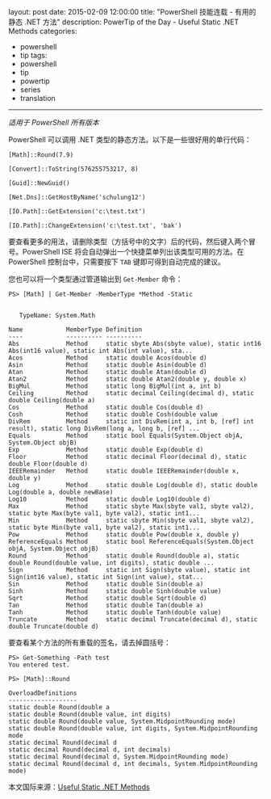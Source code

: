layout: post
date: 2015-02-09 12:00:00
title: "PowerShell 技能连载 - 有用的静态 .NET 方法"
description: PowerTip of the Day - Useful Static .NET Methods
categories:
- powershell
- tip
tags:
- powershell
- tip
- powertip
- series
- translation
---
_适用于 PowerShell 所有版本_

PowerShell 可以调用 .NET 类型的静态方法。以下是一些很好用的单行代码：

    [Math]::Round(7.9)
    
    [Convert]::ToString(576255753217, 8)
    
    [Guid]::NewGuid()
    
    [Net.Dns]::GetHostByName('schulung12')
    
    [IO.Path]::GetExtension('c:\test.txt')
    
    [IO.Path]::ChangeExtension('c:\test.txt', 'bak')
    

要查看更多的用法，请删除类型（方括号中的文字）后的代码，然后键入两个冒号。PowerShell ISE 将会自动弹出一个快捷菜单列出该类型可用的方法。在 PowerShell 控制台中，只需要按下 `TAB` 键即可得到自动完成的建议。

您也可以将一个类型通过管道输出到 `Get-Member` 命令：

    PS> [Math] | Get-Member -MemberType *Method -Static
    
    
       TypeName: System.Math
    
    Name            MemberType Definition                                                                                     
    ----            ---------- ----------                                                                                     
    Abs             Method     static sbyte Abs(sbyte value), static int16 Abs(int16 value), static int Abs(int value), sta...
    Acos            Method     static double Acos(double d)           
    Asin            Method     static double Asin(double d)            
    Atan            Method     static double Atan(double d)            
    Atan2           Method     static double Atan2(double y, double x)
    BigMul          Method     static long BigMul(int a, int b)   
    Ceiling         Method     static decimal Ceiling(decimal d), static double Ceiling(double a)
    Cos             Method     static double Cos(double d)
    Cosh            Method     static double Cosh(double value                                                             
    DivRem          Method     static int DivRem(int a, int b, [ref] int result), static long DivRem(long a, long b, [ref] ...
    Equals          Method     static bool Equals(System.Object objA, System.Object objB)
    Exp             Method     static double Exp(double d)              
    Floor           Method     static decimal Floor(decimal d), static double Floor(double d)
    IEEERemainder   Method     static double IEEERemainder(double x, double y)
    Log             Method     static double Log(double d), static double Log(double a, double newBase)
    Log10           Method     static double Log10(double d)
    Max             Method     static sbyte Max(sbyte val1, sbyte val2), static byte Max(byte val1, byte val2), static int1...
    Min             Method     static sbyte Min(sbyte val1, sbyte val2), static byte Min(byte val1, byte val2), static int1...
    Pow             Method     static double Pow(double x, double y)
    ReferenceEquals Method     static bool ReferenceEquals(System.Object objA, System.Object objB)
    Round           Method     static double Round(double a), static double Round(double value, int digits), static double ...
    Sign            Method     static int Sign(sbyte value), static int Sign(int16 value), static int Sign(int value), stat...
    Sin             Method     static double Sin(double a)
    Sinh            Method     static double Sinh(double value)
    Sqrt            Method     static double Sqrt(double d)
    Tan             Method     static double Tan(double a)
    Tanh            Method     static double Tanh(double value)
    Truncate        Method     static decimal Truncate(decimal d), static double Truncate(double d)

要查看某个方法的所有重载的签名，请去掉圆括号：

     
    PS> Get-Something -Path test
    You entered test.
    
    PS> [Math]::Round
    
    OverloadDefinitions                                                                                                       
    -------------------                                                                                                       
    static double Round(double a
    static double Round(double value, int digits)
    static double Round(double value, System.MidpointRounding mode)
    static double Round(double value, int digits, System.MidpointRounding mode
    static decimal Round(decimal d
    static decimal Round(decimal d, int decimals)
    static decimal Round(decimal d, System.MidpointRounding mode)
    static decimal Round(decimal d, int decimals, System.MidpointRounding mode)

<!--more-->
本文国际来源：[Useful Static .NET Methods](http://community.idera.com/powershell/powertips/b/tips/posts/useful-static-net-methods)

